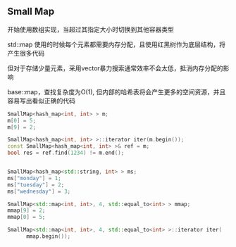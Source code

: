 ## Small Map
开始使用数组实现，当超过其指定大小时切换到其他容器类型  

std::map 使用的时候每个元素都需要内存分配，且使用红黑树作为底层结构，将产生很多代码  

但对于存储少量元素，采用vector暴力搜索通常效率不会太低，抵消内存分配的影响  

base::map，查找复杂度为O(1), 但内部的哈希表将会产生更多的空间资源，并且容易写出看似正确的代码  

```C++
SmallMap<hash_map<int, int> > m;
m[0] = 5;
m[9] = 2;

SmallMap<hash_map<int, int> >::iterator iter(m.begin());
const SmallMap<hash_map<int, int> >& ref = m;
bool res = ref.find(1234) != m.end();


SmallMap<hash_map<std::string, int> > ms;
ms["monday"] = 1;
ms["tuesday"] = 2;
ms["wednesday"] = 3;

SmallMap<std::map<int, int>, 4, std::equal_to<int> > mmap;
mmap[9] = 2;
mmap[0] = 5;

SmallMap<std::map<int, int>, 4, std::equal_to<int> >::iterator iter(
      mmap.begin());
```


